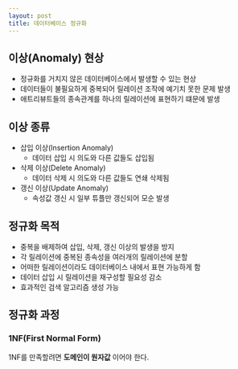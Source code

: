 ```yaml
---
layout: post
title: 데이터베이스 정규화
---
```


## 이상(Anomaly) 현상
 - 정규화를 거치지 않은 데이터베이스에서 발생할 수 있는 현상
 - 데이터들이 불필요하게 중복되어 릴레이션 조작에 예기치 못한 문제 발생
 - 애트리뷰트들의 종속관계를 하나의 릴레이션에 표현하기 떄문에 발생


## 이상 종류
 - 삽입 이상(Insertion Anomaly)
   - 데이터 삽입 시 의도와 다른 값들도 삽입됨
 - 삭제 이상(Delete Anomaly)
   - 데이터 삭제 시 의도와 다른 값들도 연쇄 삭제됨
 - 갱신 이상(Update Anomaly)
   - 속성값 갱신 시 일부 튜플만 갱신되어 모순 발생

## 정규화 목적
 - 중복을 배제하여 삽입, 삭제, 갱신 이상의 발생을 방지
 - 각 릴레이션에 중복된 종속성을 여러개의 릴레이션에 분할
 - 어떠한 릴레이션이라도 데이터베이스 내에서 표현 가능하게 함
 - 데이터 삽입 시 릴레이션을 재구성할 필요성 감소
 - 효과적인 검색 알고리즘 생성 가능

## 정규화 과정

### 1NF(First Normal Form)
1NF를 만족할려면 **도메인이 원자값** 이어야 한다.
